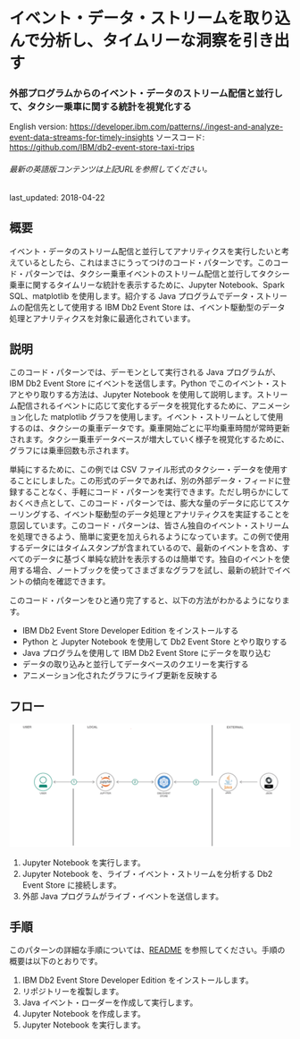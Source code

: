 # イベント・データ・ストリームを取り込んで分析し、タイムリーな洞察を引き出す

### 外部プログラムからのイベント・データのストリーム配信と並行して、タクシー乗車に関する統計を視覚化する

English version: https://developer.ibm.com/patterns/./ingest-and-analyze-event-data-streams-for-timely-insights
  ソースコード: https://github.com/IBM/db2-event-store-taxi-trips

###### 最新の英語版コンテンツは上記URLを参照してください。
last_updated: 2018-04-22

 ## 概要

イベント・データのストリーム配信と並行してアナリティクスを実行したいと考えているとしたら、これはまさにうってつけのコード・パターンです。このコード・パターンでは、タクシー乗車イベントのストリーム配信と並行してタクシー乗車に関するタイムリーな統計を表示するために、Jupyter Notebook、Spark SQL、matplotlib を使用します。紹介する Java プログラムでデータ・ストリームの配信先として使用する IBM Db2 Event Store は、イベント駆動型のデータ処理とアナリティクスを対象に最適化されています。

## 説明

このコード・パターンでは、デーモンとして実行される Java プログラムが、IBM Db2 Event Store にイベントを送信します。Python でこのイベント・ストアとやり取りする方法は、Jupyter Notebook を使用して説明します。ストリーム配信されるイベントに応じて変化するデータを視覚化するために、アニメーション化した matplotlib グラフを使用します。イベント・ストリームとして使用するのは、タクシーの乗車データです。乗車開始ごとに平均乗車時間が常時更新されます。タクシー乗車データベースが増大していく様子を視覚化するために、グラフには乗車回数も示されます。

単純にするために、この例では CSV ファイル形式のタクシー・データを使用することにしました。この形式のデータであれば、別の外部データ・フィードに登録することなく、手軽にコード・パターンを実行できます。ただし明らかにしておくべき点として、このコード・パターンでは、膨大な量のデータに応じてスケーリングする、イベント駆動型のデータ処理とアナリティクスを実証することを意図しています。このコード・パターンは、皆さん独自のイベント・ストリームを処理できるよう、簡単に変更を加えられるようになっています。この例で使用するデータにはタイムスタンプが含まれているので、最新のイベントを含め、すべてのデータに基づく単純な統計を表示するのは簡単です。独自のイベントを使用する場合、ノートブックを使ってさまざまなグラフを試し、最新の統計でイベントの傾向を確認できます。

このコード・パターンをひと通り完了すると、以下の方法がわかるようになります。

* IBM Db2 Event Store Developer Edition をインストールする
* Python と Jupyter Notebook を使用して Db2 Event Store とやり取りする
* Java プログラムを使用して IBM Db2 Event Store にデータを取り込む
* データの取り込みと並行してデータベースのクエリーを実行する
* アニメーション化されたグラフにライブ更新を反映する

## フロー

![フロー](./images/taxi2-arch.png)

1. Jupyter Notebook を実行します。
1. Jupyter Notebook を、ライブ・イベント・ストリームを分析する Db2 Event Store に接続します。
1. 外部 Java プログラムがライブ・イベントを送信します。

## 手順

このパターンの詳細な手順については、[README](https://github.com/IBM/db2-event-store-taxi-trips/blob/master/README.md) を参照してください。手順の概要は以下のとおりです。

1. IBM Db2 Event Store Developer Edition をインストールします。
1. リポジトリーを複製します。
1. Java イベント・ローダーを作成して実行します。
1. Jupyter Notebook を作成します。
1. Jupyter Notebook を実行します。
